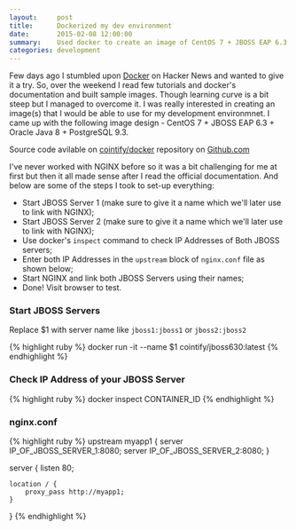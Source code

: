 ```yaml
---
layout:     post
title:      Dockerized my dev environment
date:       2015-02-08 12:00:00
summary:    Used docker to create an image of CentOS 7 + JBOSS EAP 6.3 + PostgreSQL
categories: development
---
```


Few days ago I stumbled upon [Docker](https://www.docker.com/) on Hacker News and wanted to give it a try. So, over the weekend I read few tutorials and docker's documentation
and built sample images. Though learning curve is a bit steep but I managed to overcome it. I was really interested in creating an image(s) that I would
be able to use for my development environmnet. I came up with the following image design - CentOS 7 + JBOSS EAP 6.3 + Oracle Java 8 + PostgreSQL 9.3.

Source code avilable on [cointify/docker](https://github.com/cointify/docker) repository on [Github.com](https://github.com)

I've never worked with NGINX before so it was a bit challenging for me at first but then it all made sense after I read the official documentation. And below
are some of the steps I took to set-up everything:

* Start JBOSS Server 1 (make sure to give it a name which we'll later use to link with NGINX);
* Start JBOSS Server 2 (make sure to give it a name which we'll later use to link with NGINX);
* Use docker's `inspect` command to check IP Addresses of Both JBOSS servers;
* Enter both IP Addresses in the `upstream` block of `nginx.conf` file as shown below;
* Start NGINX and link both JBOSS Servers using their names;
* Done! Visit browser to test.

### Start JBOSS Servers
Replace $1 with server name like `jboss1:jboss1` or `jboss2:jboss2`

{% highlight ruby %}
docker run -it --name $1 cointify/jboss630:latest
{% endhighlight %}

### Check IP Address of your JBOSS Server

{% highlight ruby %}
docker inspect CONTAINER_ID
{% endhighlight %}

### nginx.conf

{% highlight ruby %}
upstream myapp1 {
    server IP_OF_JBOSS_SERVER_1:8080;
    server IP_OF_JBOSS_SERVER_2:8080;
}

server {
    listen 80;

    location / {
        proxy_pass http://myapp1;
    }
}
{% endhighlight %}


